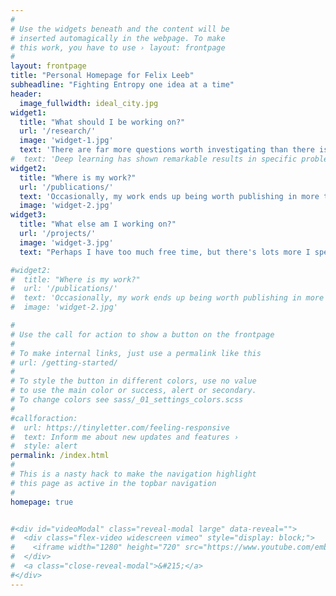 ```yaml
---
#
# Use the widgets beneath and the content will be
# inserted automagically in the webpage. To make
# this work, you have to use › layout: frontpage
#
layout: frontpage
title: "Personal Homepage for Felix Leeb"
subheadline: "Fighting Entropy one idea at a time"
header:
  image_fullwidth: ideal_city.jpg
widget1:
  title: "What should I be working on?"
  url: '/research/'
  image: 'widget-1.jpg'
  text: 'There are far more questions worth investigating than there is time.'
#  text: 'Deep learning has shown remarkable results in specific problems but often without satisfactory generalization. I research how learning structured representations can improve generalization, especially in control and robotics tasks.'
widget2:
  title: "Where is my work?"
  url: '/publications/'
  text: 'Occasionally, my work ends up being worth publishing in more traditional media.'
  image: 'widget-2.jpg'
widget3:
  title: "What else am I working on?"
  url: '/projects/'
  image: 'widget-3.jpg'
  text: "Perhaps I have too much free time, but there's lots more I spend my time on."

#widget2:
#  title: "Where is my work?"
#  url: '/publications/'
#  text: 'Occasionally, my work ends up being worth publishing in more traditional media.'
#  image: 'widget-2.jpg'

#
# Use the call for action to show a button on the frontpage
#
# To make internal links, just use a permalink like this
# url: /getting-started/
#
# To style the button in different colors, use no value
# to use the main color or success, alert or secondary.
# To change colors see sass/_01_settings_colors.scss
#
#callforaction:
#  url: https://tinyletter.com/feeling-responsive
#  text: Inform me about new updates and features ›
#  style: alert
permalink: /index.html
#
# This is a nasty hack to make the navigation highlight
# this page as active in the topbar navigation
#
homepage: true


#<div id="videoModal" class="reveal-modal large" data-reveal="">
#  <div class="flex-video widescreen vimeo" style="display: block;">
#    <iframe width="1280" height="720" src="https://www.youtube.com/embed/3b5zCFSmVvU" frameborder="0" allowfullscreen></iframe>
#  </div>
#  <a class="close-reveal-modal">&#215;</a>
#</div>
---
```

